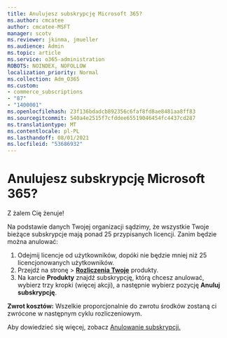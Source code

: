 ```yaml
---
title: Anulujesz subskrypcję Microsoft 365?
ms.author: cmcatee
author: cmcatee-MSFT
manager: scotv
ms.reviewer: jkinma, jmueller
ms.audience: Admin
ms.topic: article
ms.service: o365-administration
ROBOTS: NOINDEX, NOFOLLOW
localization_priority: Normal
ms.collection: Adm_O365
ms.custom:
- commerce_subscriptions
- "87"
- "1400001"
ms.openlocfilehash: 23f136bdadcb892356c6faf8fd8ae8481aa8ff83
ms.sourcegitcommit: 540a4e2515f7cfddee65519046454fc4437cd287
ms.translationtype: MT
ms.contentlocale: pl-PL
ms.lasthandoff: 08/01/2021
ms.locfileid: "53686932"
---
```

# <a name="canceling-your-microsoft-365-subscription"></a>Anulujesz subskrypcję Microsoft 365?

Z żalem Cię żenuje!
  
Na podstawie danych Twojej organizacji sądzimy, że wszystkie Twoje bieżące subskrypcje mają ponad 25 przypisanych licencji. Zanim będzie można anulować:

1. Odejmij licencje od użytkowników, dopóki nie będzie mniej niż 25 licencjonowanych użytkowników.
2. Przejdź na  stronę \> **[Rozliczenia Twoje](https://go.microsoft.com/fwlink/p/?linkid=842054)** produkty.
3. Na karcie **Produkty** znajdź subskrypcję, którą chcesz anulować, wybierz trzy kropki (więcej akcji), a następnie wybierz pozycję **Anuluj subskrypcję**.

**Zwrot kosztów:** Wszelkie proporcjonalnie do zwrotu środków zostaną ci zwrócone w następnym cyklu rozliczeniowym.

Aby dowiedzieć się więcej, zobacz [Anulowanie subskrypcji.](/microsoft-365/commerce/subscriptions/cancel-your-subscription)